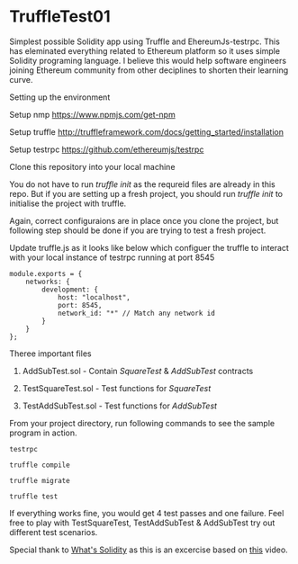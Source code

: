 # TruffleTest01
Simplest possible Solidity app using Truffle and EhereumJs-testrpc. This has eleminated everything related to Ethereum platform so it uses simple Solidity programing language. I believe this would help software engineers joining Ethereum community from other deciplines to shorten their learning curve.

Setting up the environment 

Setup nmp
https://www.npmjs.com/get-npm

Setup truffle
http://truffleframework.com/docs/getting_started/installation

Setup testrpc
https://github.com/ethereumjs/testrpc

Clone this repository into your local machine

You do not have to run _truffle init_ as the requreid files are already in this repo. But if you are setting up a fresh project, you should run _truffle init_ to initialise the project with truffle.

Again, correct configuraions are in place once you clone the project, but following step should be done if you are trying to test a fresh project. 

Update truffle.js as it looks like below which configuer the truffle to interact with your local instance of testrpc running at port 8545
```
module.exports = {
    networks: {
        development: {
            host: "localhost",
            port: 8545,
            network_id: "*" // Match any network id
        }
    }
};
```

Theree important files

1. AddSubTest.sol - Contain _SquareTest_ & _AddSubTest_ contracts

2. TestSquareTest.sol - Test functions for _SquareTest_
3. TestAddSubTest.sol - Test functions for _AddSubTest_

From your project directory, run following commands to see the sample program in action.
```
testrpc
```

```
truffle compile
```
```
truffle migrate
```
```
truffle test
```

If everything works fine, you would get 4 test passes and one failure. Feel free to play with TestSquareTest,  TestAddSubTest & AddSubTest try out different test scenarios. 

Special thank to [What's Solidity](https://www.youtube.com/channel/UCaWes1eWQ9TbzA695gl_PtA) as this is an excercise based on [this](https://www.youtube.com/watch?v=YcTSilIfih0) video. 
